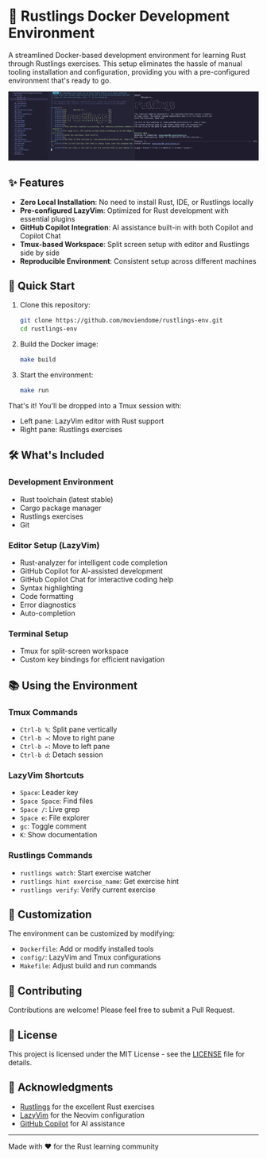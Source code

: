 # 🦀 Rustlings Docker Development Environment

A streamlined Docker-based development environment for learning Rust through Rustlings exercises. This setup eliminates the hassle of manual tooling installation and configuration, providing you with a pre-configured environment that's ready to go.

![Rustlings Docker ENV](/screenshots/rustlings.png)

## ✨ Features

- **Zero Local Installation**: No need to install Rust, IDE, or Rustlings locally
- **Pre-configured LazyVim**: Optimized for Rust development with essential plugins
- **GitHub Copilot Integration**: AI assistance built-in with both Copilot and Copilot Chat
- **Tmux-based Workspace**: Split screen setup with editor and Rustlings side by side
- **Reproducible Environment**: Consistent setup across different machines

## 🚀 Quick Start

1. Clone this repository:
   ```bash
   git clone https://github.com/moviendome/rustlings-env.git
   cd rustlings-env
   ```

2. Build the Docker image:
   ```bash
   make build
   ```

3. Start the environment:
   ```bash
   make run
   ```

That's it! You'll be dropped into a Tmux session with:
- Left pane: LazyVim editor with Rust support
- Right pane: Rustlings exercises

## 🛠 What's Included

### Development Environment
- Rust toolchain (latest stable)
- Cargo package manager
- Rustlings exercises
- Git

### Editor Setup (LazyVim)
- Rust-analyzer for intelligent code completion
- GitHub Copilot for AI-assisted development
- GitHub Copilot Chat for interactive coding help
- Syntax highlighting
- Code formatting
- Error diagnostics
- Auto-completion

### Terminal Setup
- Tmux for split-screen workspace
- Custom key bindings for efficient navigation

## 📚 Using the Environment

### Tmux Commands
- `Ctrl-b %`: Split pane vertically
- `Ctrl-b →`: Move to right pane
- `Ctrl-b ←`: Move to left pane
- `Ctrl-b d`: Detach session

### LazyVim Shortcuts
- `Space`: Leader key
- `Space Space`: Find files
- `Space /`: Live grep 
- `Space e`: File explorer
- `gc`: Toggle comment
- `K`: Show documentation

### Rustlings Commands
- `rustlings watch`: Start exercise watcher
- `rustlings hint exercise_name`: Get exercise hint
- `rustlings verify`: Verify current exercise

## 🔧 Customization

The environment can be customized by modifying:
- `Dockerfile`: Add or modify installed tools
- `config/`: LazyVim and Tmux configurations
- `Makefile`: Adjust build and run commands

## 🤝 Contributing

Contributions are welcome! Please feel free to submit a Pull Request.

## 📝 License

This project is licensed under the MIT License - see the [LICENSE](LICENSE) file for details.

## 🙏 Acknowledgments

- [Rustlings](https://github.com/rust-lang/rustlings) for the excellent Rust exercises
- [LazyVim](https://github.com/LazyVim/LazyVim) for the Neovim configuration
- [GitHub Copilot](https://github.com/features/copilot) for AI assistance

---
Made with ❤️ for the Rust learning community
